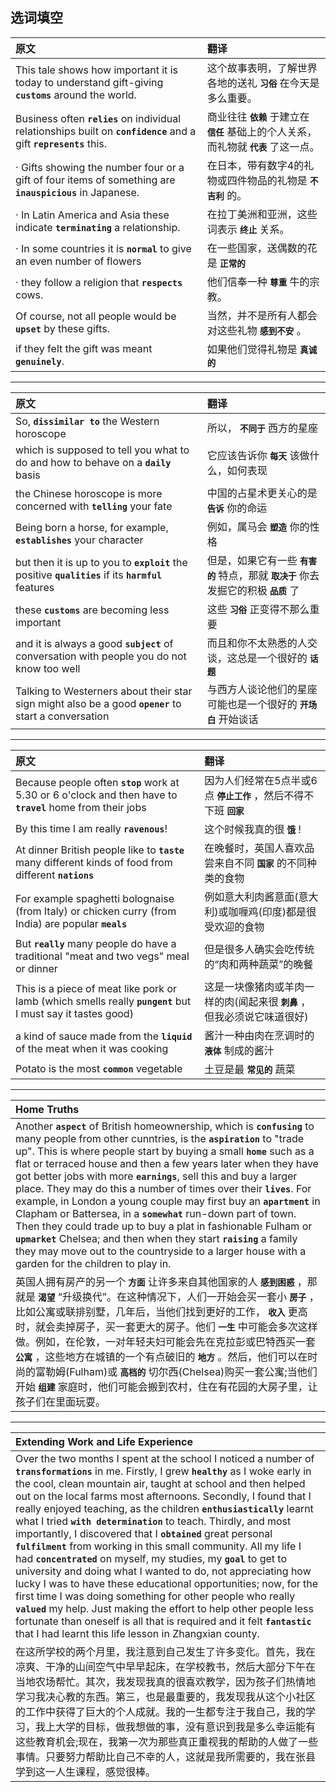 ## 选词填空

| 原文 | 翻译  |
| :--- | :--- |
|This tale shows how important it is today to understand gift-giving **```customs```** around the world.|这个故事表明，了解世界各地的送礼 **```习俗```** 在今天是多么重要。|
|Business often **```relies```** on individual relationships built on **```confidence```** and a gift **```represents```** this. |商业往往 **```依赖```** 于建立在 **```信任```** 基础上的个人关系，而礼物就 **```代表```** 了这一点。|
|  · Gifts showing  the number four or  a gift of four items of something are **```inauspicious```** in Japanese.|在日本，带有数字4的礼物或四件物品的礼物是 **```不吉利```** 的。|
|  · In Latin America and Asia  these indicate **```terminating```** a relationship.|在拉丁美洲和亚洲，这些词表示 **```终止```** 关系。| 
|  · In some countries it is **```normal```** to give an even number of flowers|在一些国家，送偶数的花是 **```正常的```**|
|  · they follow a  religion that **```respects```** cows.|他们信奉一种 **```尊重```** 牛的宗教。|
|Of course, not all people would be **```upset```** by these gifts.|当然，并不是所有人都会对这些礼物 **```感到不安```**  。|
|if they felt the gift was meant **```genuinely```**.|如果他们觉得礼物是 **```真诚的```**|

<hr>

| 原文 | 翻译  |
| :--- | :--- |
|So, **```dissimilar to```** the Western horoscope |所以， **```不同于```** 西方的星座|
|which is supposed to tell you what to do and how to behave on a **```daily```** basis|它应该告诉你 **```每天```** 该做什么，如何表现|
|the Chinese horoscope is more concerned with **```telling```** your fate|中国的占星术更关心的是 **```告诉```** 你的命运|
|Being born a horse, for example, **```establishes```** your character|例如，属马会  **```塑造```** 你的性格|
|but then it is up to you to **```exploit```** the positive **```qualities```** if its **```harmful```** features|但是，如果它有一些 **```有害的```** 特点，那就 **```取决于```** 你去发掘它的积极 **```品质```** 了|
|these **```customs```** are becoming less important|这些 **```习俗```** 正变得不那么重要|
|and it is always a good **```subject```** of conversation with people you do not know too well|而且和你不太熟悉的人交谈，这总是一个很好的 **```话题```**|
|Talking to Westerners about their star sign might also be  a good **```opener```** to start a conversation|与西方人谈论他们的星座可能也是一个很好的 **```开场白```**  开始谈话|

<hr>

| 原文 | 翻译  |
| :--- | :--- |
|Because people often **```stop```** work at 5.30 or 6 o'clock and then have to **```travel```** home from their jobs|因为人们经常在5点半或6点 **```停止工作```** ，然后不得不下班 **```回家```**|
|By this time I am really **```ravenous```**!|这个时候我真的很 **```饿```** !|
|At dinner British people like to **```taste```** many different kinds of food from different **```nations```**|在晚餐时，英国人喜欢品尝来自不同 **```国家```** 的不同种类的食物|
|For example spaghetti bolognaise (from Italy)  or chicken curry (from India) are popular **```meals```**|例如意大利肉酱意面(意大利)或咖喱鸡(印度)都是很受欢迎的食物|
|But **```really```** many people do have a traditional "meat and two vegs" meal or dinner|但是很多人确实会吃传统的“肉和两种蔬菜”的晚餐|
|This is a piece of meat like pork or lamb (which smells really **```pungent```** but I must say it tastes good)|这是一块像猪肉或羊肉一样的肉(闻起来很 **```刺鼻```** ，但我必须说它味道很好)|
|a  kind of sauce made from the **```liquid```** of the meat when it was cooking|酱汁一种由肉在烹调时的 **```液体```** 制成的酱汁|
|Potato is the most **```common```** vegetable|土豆是最 **```常见的```** 蔬菜|

<hr>

| Home Truths | 
| :--- |
|Another **```aspect```** of British homeownership, which is **```confusing```** to many people from other cunntries, is the **```aspiration```** to "trade up". This is where people start by buying a  small **```home```** such as a flat or terraced house and then a few years later when they have got better jobs with more **```earnings```**, sell this and buy a larger place. They may do this a number of times over their **```lives```**. For example, in London a young couple may first buy an **```apartment```** in Clapham or Battersea, in a **```somewhat```** run-down part of town. Then they could trade up to buy a plat in fashionable Fulham or **```upmarket```** Chelsea; and then when they start **```raising```** a family they may move out to the countryside to a larger house with a garden for the children to play in.|
|英国人拥有房产的另一个 **```方面```** 让许多来自其他国家的人 **```感到困惑```** ，那就是 **```渴望```** “升级换代”。在这种情况下，人们一开始会买一套小 **```房子```** ，比如公寓或联排别墅，几年后，当他们找到更好的工作， **```收入```** 更高时，就会卖掉房子，买一套更大的房子。他们 **```一生```** 中可能会多次这样做。例如，在伦敦，一对年轻夫妇可能会先在克拉彭或巴特西买一套 **```公寓```** ，这些地方在城镇的一个有点破旧的 **```地方```** 。然后，他们可以在时尚的富勒姆(Fulham)或 **```高档的```** 切尔西(Chelsea)购买一套公寓;当他们开始 **```组建```** 家庭时，他们可能会搬到农村，住在有花园的大房子里，让孩子们在里面玩耍。|

<hr>

| Extending Work and Life Experience | 
| :--- |
|Over the two months I spent at the school I noticed a number of **```transformations```** in me. Firstly, I grew **```healthy```** as I woke early in the cool, clean mountain air, taught at school and then helped out on the local farms most afternoons. Secondly, I found that I really enjoyed teaching, as the children **```enthusiastically```** learnt what I tried **```with determination```** to teach. Thirdly, and most importantly, I discovered that I **```obtained```** great personal **```fulfilment```** from working in this small community. All my life I had **```concentrated```** on myself, my studies, my **```goal```** to get to university and doing what I wanted to do, not appreciating how lucky I was to have these educational opportunities; now, for the first time I was doing something for other people who really **```valued```** my help. Just making the effort to help other people less fortunate than oneself is all that is required and  it felt **```fantastic```** that I had learnt this life lesson in Zhangxian county.|
|在这所学校的两个月里，我注意到自己发生了许多变化。首先，我在凉爽、干净的山间空气中早早起床，在学校教书，然后大部分下午在当地农场帮忙。其次，我发现我真的很喜欢教学，因为孩子们热情地学习我决心教的东西。第三，也是最重要的，我发现我从这个小社区的工作中获得了巨大的个人成就。我的一生都专注于我自己，我的学习，我上大学的目标，做我想做的事，没有意识到我是多么幸运能有这些教育机会;现在，我第一次为那些真正重视我的帮助的人做了一些事情。只要努力帮助比自己不幸的人，这就是我所需要的，我在张县学到这一人生课程，感觉很棒。|

